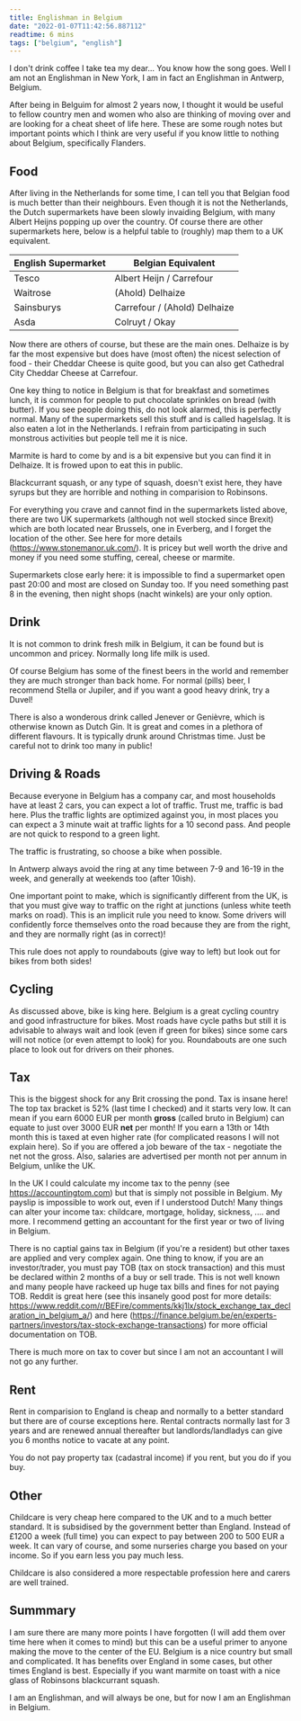 ```yaml
---
title: Englishman in Belgium
date: "2022-01-07T11:42:56.887112"
readtime: 6 mins
tags: ["belgium", "english"]
---
```


I don't drink coffee I take tea my dear... You know how the song goes. Well I am not an Englishman in New York, I am in fact an Englishman in Antwerp, Belgium.

After being in Belguim for almost 2 years now, I thought it would be useful to fellow country men and women who also are thinking of moving over and are looking for a cheat sheet of life here. These are some rough notes but important points which I think are very useful if you know little to nothing about Belgium, specifically Flanders.

## Food

After living in the Netherlands for some time, I can tell you that Belgian food is much better than their neighbours. Even though it is not the Netherlands, the Dutch supermarkets have been slowly invaiding Belgium, with many Albert Heijns popping up over the country. Of course there are other supermarkets here, below is a helpful table to (roughly) map them to a UK equivalent.

| English Supermarket | Belgian Equivalent           |
| ------------------- | ---------------------------- |
| Tesco               | Albert Heijn / Carrefour     |
| Waitrose            | (Ahold) Delhaize             |
| Sainsburys          | Carrefour / (Ahold) Delhaize |
| Asda                | Colruyt / Okay               |

Now there are others of course, but these are the main ones. Delhaize is by far the most expensive but does have (most often) the nicest selection of food - their Cheddar Cheese is quite good, but you can also get Cathedral City Cheddar Cheese at Carrefour.

One key thing to notice in Belgium is that for breakfast and sometimes lunch, it is common for people to put chocolate sprinkles on bread (with butter). If you see people doing this, do not look alarmed, this is perfectly normal. Many of the supermarkets sell this stuff and is called hagelslag. It is also eaten a lot in the Netherlands. I refrain from participating in such monstrous activities but people tell me it is nice.

Marmite is hard to come by and is a bit expensive but you can find it in Delhaize. It is frowed upon to eat this in public.

Blackcurrant squash, or any type of squash, doesn't exist here, they have syrups but they are horrible and nothing in comparision to Robinsons.

For everything you crave and cannot find in the supermarkets listed above, there are two UK supermarkets (although not well stocked since Brexit) which are both located near Brussels, one in Everberg, and I forget the location of the other. See here for more details (https://www.stonemanor.uk.com/). It is pricey but well worth the drive and money if you need some stuffing, cereal, cheese or marmite.

Supermarkets close early here: it is impossible to find a supermarket open past 20:00 and most are closed on Sunday too. If you need something past 8 in the evening, then night shops (nacht winkels) are your only option.

## Drink

It is not common to drink fresh milk in Belgium, it can be found but is uncommon and pricey. Normally long life milk is used.

Of course Belgium has some of the finest beers in the world and remember they are much stronger than back home. For normal (pills) beer, I recommend Stella or Jupiler, and if you want a good heavy drink, try a Duvel!

There is also a wonderous drink called Jenever or Genièvre, which is otherwise known as Dutch Gin. It is great and comes in a plethora of different flavours. It is typically drunk around Christmas time. Just be careful not to drink too many in public!

## Driving & Roads

Because everyone in Belgium has a company car, and most households have at least 2 cars, you can expect a lot of traffic. Trust me, traffic is bad here. Plus the traffic lights are optimized against you, in most places you can expect a 3 minute wait at traffic lights for a 10 second pass. And people are not quick to respond to a green light.

The traffic is frustrating, so choose a bike when possible.

In Antwerp always avoid the ring at any time between 7-9 and 16-19 in the week, and generally at weekends too (after 10ish).

One important point to make, which is significantly different from the UK, is that you must give way to traffic on the right at junctions (unless white teeth marks on road). This is an implicit rule you need to know. Some drivers will confidently force themselves onto the road because they are from the right, and they are normally right (as in correct)!

This rule does not apply to roundabouts (give way to left) but look out for bikes from both sides!

## Cycling

As discussed above, bike is king here. Belgium is a great cycling country and good infrastructure for bikes. Most roads have cycle paths but still it is advisable to always wait and look (even if green for bikes) since some cars will not notice (or even attempt to look) for you. Roundabouts are one such place to look out for drivers on their phones.

## Tax

This is the biggest shock for any Brit crossing the pond. Tax is insane here! The top tax bracket is 52% (last time I checked) and it starts very low. It can mean if you earn 6000 EUR per month **gross** (called bruto in Belgium) can equate to just over 3000 EUR **net** per month! If you earn a 13th or 14th month this is taxed at even higher rate (for complicated reasons I will not explain here). So if you are offered a job beware of the tax - negotiate the net not the gross. Also, salaries are advertised per month not per annum in Belgium, unlike the UK.

In the UK I could calculate my income tax to the penny (see https://accountingtom.com) but that is simply not possible in Belgium. My payslip is impossible to work out, even if I understood Dutch! Many things can alter your income tax: childcare, mortgage, holiday, sickness, .... and more. I recommend getting an accountant for the first year or two of living in Belgium.

There is no captial gains tax in Belgium (if you're a resident) but other taxes are applied and very complex again. One thing to know, if you are an investor/trader, you must pay TOB (tax on stock transaction) and this must be declared within 2 months of a buy or sell trade. This is not well known and many people have rackeed up huge tax bills and fines for not paying TOB. Reddit is great here (see this insanely good post for more details: https://www.reddit.com/r/BEFire/comments/kkj1lx/stock_exchange_tax_declaration_in_belgium_a/) and here (https://finance.belgium.be/en/experts-partners/investors/tax-stock-exchange-transactions) for more official documentation on TOB.

There is much more on tax to cover but since I am not an accountant I will not go any further.

## Rent

Rent in comparision to England is cheap and normally to a better standard but there are of course exceptions here. Rental contracts normally last for 3 years and are renewed annual thereafter but landlords/landladys can give you 6 months notice to vacate at any point.

You do not pay property tax (cadastral income) if you rent, but you do if you buy.

## Other

Childcare is very cheap here compared to the UK and to a much better standard. It is subsidised by the government better than England. Instead of £1200 a week (full time) you can expect to pay between 200 to 500 EUR a week. It can vary of course, and some nurseries charge you based on your income. So if you earn less you pay much less.

Childcare is also considered a more respectable profession here and carers are well trained.

## Summmary

I am sure there are many more points I have forgotten (I will add them over time here when it comes to mind) but this can be a useful primer to anyone making the move to the center of the EU. Belgium is a nice country but small and complicated. It has benefits over England in some cases, but other times England is best. Especially if you want marmite on toast with a nice glass of Robinsons blackcurrant squash.

I am an Englishman, and will always be one, but for now I am an Englishman in Belgium.
